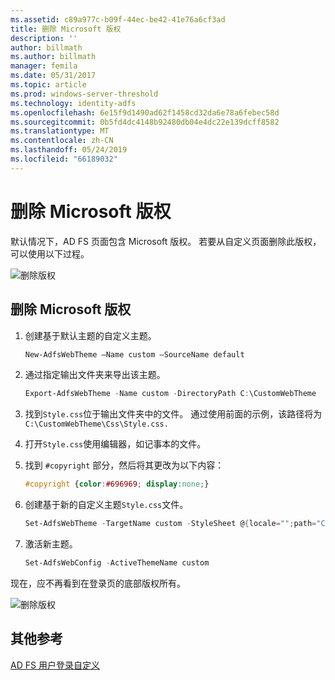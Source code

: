 ```yaml
---
ms.assetid: c89a977c-b09f-44ec-be42-41e76a6cf3ad
title: 删除 Microsoft 版权
description: ''
author: billmath
ms.author: billmath
manager: femila
ms.date: 05/31/2017
ms.topic: article
ms.prod: windows-server-threshold
ms.technology: identity-adfs
ms.openlocfilehash: 6e15f9d1490ad62f1458cd32da6e78a6febec58d
ms.sourcegitcommit: 0b5fd4dc4148b92480db04e4dc22e139dcff8582
ms.translationtype: MT
ms.contentlocale: zh-CN
ms.lasthandoff: 05/24/2019
ms.locfileid: "66189032"
---
```

# <a name="remove-the-microsoft-copyright"></a>删除 Microsoft 版权 


 
默认情况下，AD FS 页面包含 Microsoft 版权。 若要从自定义页面删除此版权，可以使用以下过程。 

![删除版权](media/AD-FS-user-sign-in-customization/ADFS_Blue_Custom1.png) 
  
## <a name="to-remove-the-microsoft-copyright"></a>删除 Microsoft 版权  
  
1. 创建基于默认主题的自定义主题。

   ```powershell
   New-AdfsWebTheme –Name custom –SourceName default
   ```

2. 通过指定输出文件夹来导出该主题。  

   ```powershell
   Export-AdfsWebTheme -Name custom -DirectoryPath C:\CustomWebTheme
   ```

3. 找到`Style.css`位于输出文件夹中的文件。 通过使用前面的示例，该路径将为 `C:\CustomWebTheme\Css\Style.css.`
  
4. 打开`Style.css`使用编辑器，如记事本的文件。  
  
5. 找到 `#copyright` 部分，然后将其更改为以下内容：  

   ```css
   #copyright {color:#696969; display:none;}
   ```

6. 创建基于新的自定义主题`Style.css`文件。  

   ```powershell
   Set-AdfsWebTheme -TargetName custom -StyleSheet @{locale="";path="C:\customWebTheme\css\style.css"}
   ```

7. 激活新主题。  

   ```powershell
   Set-AdfsWebConfig -ActiveThemeName custom
   ```

现在，应不再看到在登录页的底部版权所有。

![删除版权](media/AD-FS-user-sign-in-customization/ADFS_Blue_Custom1a.png) 

## <a name="additional-references"></a>其他参考 
[AD FS 用户登录自定义](AD-FS-user-sign-in-customization.md) 
